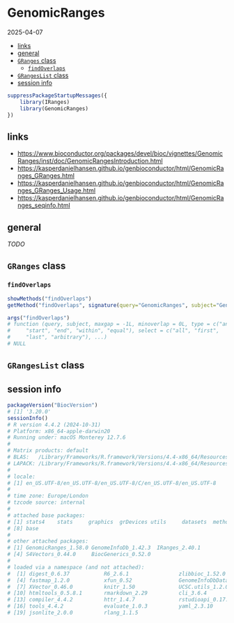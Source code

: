 GenomicRanges
================
2025-04-07

- [links](#links)
- [general](#general)
- [`GRanges` class](#granges-class)
  - [`findOverlaps`](#findoverlaps)
- [`GRangesList` class](#grangeslist-class)
- [session info](#session-info)

``` r
suppressPackageStartupMessages({
    library(IRanges)
    library(GenomicRanges)
})
```

## links

- <https://www.bioconductor.org/packages/devel/bioc/vignettes/GenomicRanges/inst/doc/GenomicRangesIntroduction.html>  
- <https://kasperdanielhansen.github.io/genbioconductor/html/GenomicRanges_GRanges.html>  
- <https://kasperdanielhansen.github.io/genbioconductor/html/GenomicRanges_GRanges_Usage.html>  
- <https://kasperdanielhansen.github.io/genbioconductor/html/GenomicRanges_seqinfo.html>

## general

*TODO*

## `GRanges` class

### `findOverlaps`

``` r
showMethods("findOverlaps")
getMethod("findOverlaps", signature(query="GenomicRanges", subject="GenomicRanges"))
```

``` r
args("findOverlaps")
# function (query, subject, maxgap = -1L, minoverlap = 0L, type = c("any", 
#     "start", "end", "within", "equal"), select = c("all", "first", 
#     "last", "arbitrary"), ...) 
# NULL
```

## `GRangesList` class

## session info

``` r
packageVersion("BiocVersion")
# [1] '3.20.0'
sessionInfo()
# R version 4.4.2 (2024-10-31)
# Platform: x86_64-apple-darwin20
# Running under: macOS Monterey 12.7.6
# 
# Matrix products: default
# BLAS:   /Library/Frameworks/R.framework/Versions/4.4-x86_64/Resources/lib/libRblas.0.dylib 
# LAPACK: /Library/Frameworks/R.framework/Versions/4.4-x86_64/Resources/lib/libRlapack.dylib;  LAPACK version 3.12.0
# 
# locale:
# [1] en_US.UTF-8/en_US.UTF-8/en_US.UTF-8/C/en_US.UTF-8/en_US.UTF-8
# 
# time zone: Europe/London
# tzcode source: internal
# 
# attached base packages:
# [1] stats4    stats     graphics  grDevices utils     datasets  methods  
# [8] base     
# 
# other attached packages:
# [1] GenomicRanges_1.58.0 GenomeInfoDb_1.42.3  IRanges_2.40.1      
# [4] S4Vectors_0.44.0     BiocGenerics_0.52.0 
# 
# loaded via a namespace (and not attached):
#  [1] digest_0.6.37           R6_2.6.1                zlibbioc_1.52.0        
#  [4] fastmap_1.2.0           xfun_0.52               GenomeInfoDbData_1.2.13
#  [7] XVector_0.46.0          knitr_1.50              UCSC.utils_1.2.0       
# [10] htmltools_0.5.8.1       rmarkdown_2.29          cli_3.6.4              
# [13] compiler_4.4.2          httr_1.4.7              rstudioapi_0.17.1      
# [16] tools_4.4.2             evaluate_1.0.3          yaml_2.3.10            
# [19] jsonlite_2.0.0          rlang_1.1.5
```
